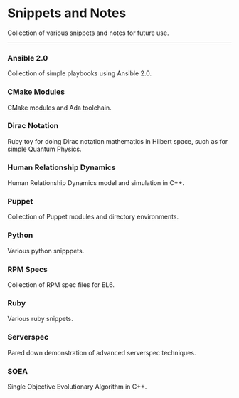 # Snippets and Notes

Collection of various snippets and notes for future use.

---

### Ansible 2.0

Collection of simple playbooks using Ansible 2.0.

### CMake Modules

CMake modules and Ada toolchain.

### Dirac Notation

Ruby toy for doing Dirac notation mathematics in Hilbert space, such as for simple Quantum Physics.

### Human Relationship Dynamics

Human Relationship Dynamics model and simulation in C++.

### Puppet

Collection of Puppet modules and directory environments.

### Python

Various python snipppets.

### RPM Specs

Collection of RPM spec files for EL6.

### Ruby

Various ruby snippets.

### Serverspec

Pared down demonstration of advanced serverspec techniques.

### SOEA

Single Objective Evolutionary Algorithm in C++.
